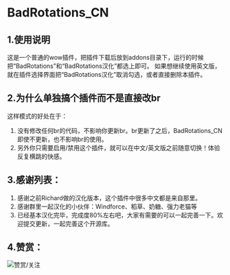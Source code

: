 # BadRotations_CN

## 1.使用说明

这是一个普通的wow插件，把插件下载后放到addons目录下，运行的时候把“BadRotations”和“BadRotations汉化”都选上即可。
如果想继续使用英文版，就在插件选择界面把“BadRotations汉化”取消勾选，或者直接删除本插件。

## 2.为什么单独搞个插件而不是直接改br
这样模式的好处在于：
1. 没有修改任何br的代码，不影响你更新br。br更新了之后，BadRotations_CN即使不更新，也不影响br的使用。
2. 另外你只需要启用/禁用这个插件，就可以在中文/英文版之前随意切换！体验反复横跳的快感。


## 3.感谢列表：

1. 感谢之前Richard做的汉化版本，这个插件中很多中文都是来自那里。
2. 感谢群里一起汉化的小伙伴：Windforce、稻草、奶糖、强力老猫等
3. 已经基本汉化完毕，完成度80%左右吧，大家有需要的可以一起完善一下。欢迎提交更新，一起完善这个开源库。


## 4.赞赏：


![赞赏/关注](http://wowdata.top/static/img/my_info.png)
